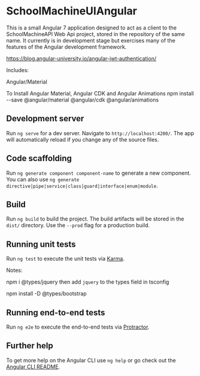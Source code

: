 # SchoolMachineUIAngular

This is a small Angular 7 application designed to act as a client to the SchoolMachineAPI Web Api project, stored in the repository of the same name.  It currently is in development stage but exercises many of the features of the Angular development framework.

https://blog.angular-university.io/angular-jwt-authentication/

Includes:

Angular/Material

To Install Angular Material, Angular CDK and Angular Animations
npm install --save @angular/material @angular/cdk @angular/animations

## Development server

Run `ng serve` for a dev server. Navigate to `http://localhost:4200/`. The app will automatically reload if you change any of the source files.

## Code scaffolding

Run `ng generate component component-name` to generate a new component. You can also use `ng generate directive|pipe|service|class|guard|interface|enum|module`.

## Build

Run `ng build` to build the project. The build artifacts will be stored in the `dist/` directory. Use the `--prod` flag for a production build.

## Running unit tests

Run `ng test` to execute the unit tests via [Karma](https://karma-runner.github.io).

Notes:

npm i @types/jquery
then add `jquery` to the types field in tsconfig

npm install -D @types/bootstrap

## Running end-to-end tests

Run `ng e2e` to execute the end-to-end tests via [Protractor](http://www.protractortest.org/).

## Further help

To get more help on the Angular CLI use `ng help` or go check out the [Angular CLI README](https://github.com/angular/angular-cli/blob/master/README.md).
